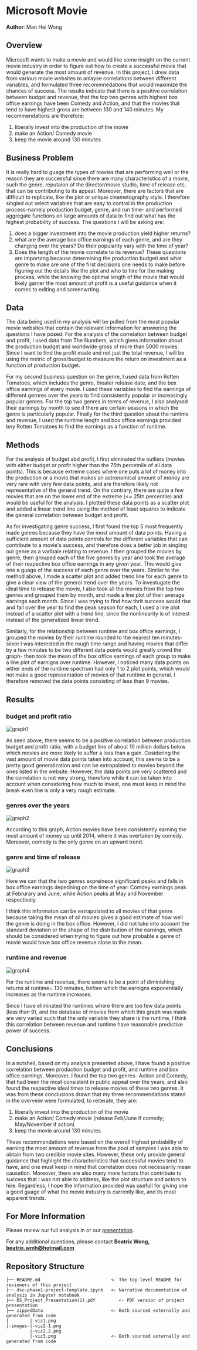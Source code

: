 # Microsoft Movie
**Author**: Man Hei Wong
## Overview
Microsoft wants to make a movie and would like some insight on the current movie industry in order to figure out how to create a successful movie that would generate the most amount of revenue. In this project, I drew data from various movie websites to anlayse correlations between different variables, and formulated three recommnedations that would maximize the chances of success. The results indicate that there is a positive correlation between budget and revenue, that the top two genres with highest box office earnings have been Comedy and Action, and that the movies that tend to have highest gross are between 130 and 140 minutes. My recommendations are therefore: 
1. liberally invest into the production of the movie
2. make an Action/ Comedy movie
3. keep the movie around 130 minutes
## Business Problem
It is really hard to guage the types of movies that are performing well or the reason they are successful since there are many characteristics of a movie, such the genre, reputaion of the director/movie studio, time of release etc. that can be contributing to its appeal. Moreover, there are factors that are difficult to replicate, like the plot or unique cinametography style. I therefore singled out select variables that are easy to control in the production process-namely production budget, genre, and run time- and performed aggregate functions on large amounts of data to find out what has the highest probability of success.
The questions I will be asking are:
1. does a bigger investment into the movie production yield higher returns?
2. what are the average box office earnings of each genre, and are they changing over the years? Do their popularity vary with the time of year?
3. Does the length of the movie correlate to its revenue?
These questions are importang because determining the production budgeti and what genre to make are one of the first decisions one needs to make before figuring out the details like the plot and who to hire for the making process, while the knowing the optimal length of the movie that would likely garner the most amount of profit is a useful guidance when it comes to editing and screenwrting.

## Data
The data being used in my analysis will be pulled from the most popular movie websites that contain the relevant information for answering the questions I have posed. For the analysis of the correlation between budget and profit, I used data from The Numbers, which gives information about the production budget and worldwide gross of more than 5000 movies. Since I want to find the profit made and not just the total revenue, I will be using the metric of gross/budget to measure the return on investment as a function of production budget.

For my second business question on the genre, I used data from Rotten Tomatoes, which includes the genre, theater release date, and the box office earnings of every movie. I used these variables to find the earnings of different gernres over the years to find consistently popular or increasingly popular genres. For the top two genres in terms of revenue, I also analysed their earnings by month to see if there are certain seasons in which the genre is particularly popular.
Finally for the third question about the runtime and revenue, I used the runtime length and box office earnings provided bny Rotten Tomatoes to find the earnings as a function of runtime.

## Methods
For the analysis of budget abd profit, I first eliminated the outliers (movies with either budget or profit higher than the 75th percetnile of all data points). This is because extreme cases where one puts a lot of money into the production or a movie that makes an astronomical amount of money are very rare with very few data points, and are therefore likely not representative of the general trend. On the contrary, there are quite a few movies that are on the lower end of the extreme (<= 25th percentile) and would be useful for the analysis. I plotted these data points as a scatter plot and added a linear trend line using the method of least squares to indicate the general correlation between budget and profit. 

As for investigating genre success, I first found the top 5 most frequently made genres because they have the most amount of data points. Having a sufficient amount of data points controls for the different variables that can contribute to a movie's success, and therefore does a better job in singling out genre as a varibale relating to revenue. I then grouped the movies by genre, then grouped each of the five genres by year and took the average of their respective box office earnings in any given year. This would give one a guage of the success of each genre over the years. Similar to the method above, I made a scatter plot and added trend line for each genre to give a clear view of the general trend over the years. To investugate the ideal time to release the movie, I also took all the movies from the top two genres and grouped them by month, and made a line plot of their average earnings each month. Since I was trying to find how thrit success would rise and fall over the year to find the peak season for each, I used a line plot instead of a scatter plot with a trend line, since the nonlinearity is of interest instead of the generalized linear trend.

Similarly, for the relationship between runtime and box office earnings, I grouped the movies by their runtime rounded to the nearest ten minutes- since I was interested in the rough time range and having movies that differ by a few minutes to be two different data points would greatly crowd the graph- then took the mean of the box office earnings of each group to make a line plot of earnigns over runtime. However, I noticed many data points on either ends of the runtime spectrum had only 1 to 2 plot points, which would not make a good representation of movies of that runtime in general. I therefore removed the data points consisting of less than 9 movies.

## Results
### budget and profit ratio
![graph1](viz1.png)

As seen above, there seems to be a positive correlation between production budget and profit ratio, with a budget line of about 10 million dollars below which movies are more likely to suffer a loss than a gain. 
Cosidering the vast amount of movie data points taken into account, this seems to be a pretty good generalization and can be extrapolated to movies beyond the ones listed in the website. However, the data points are very scattered and the correlation is not very strong, therefore while it can be taken into account when considering how much to invest, one must keep in mind the break even line is only a very rough estimate. 
### genres over the years
![graph2](viz2-1.png)

According to this graph, Action movies have been consistently earning the most amount of money up until 2014, where it was overtaken by comedy. Moreover, comedy is the only genre on an upward trend.
### genre and time of release
![graph3](viz2-2.png)

Here we can that the two genres expreinece significant peaks and falls in box office earnings depedning on the time of year: Comdey earnings peak at Februrary and June, while Action peaks at May and November respectively.

I think this informaton can be extrapolated to all movies of that genre because taking the mean of all movies gives a good estimate of how well the genre is doing in the box office. However, I did not take into account the standard deviation or the shape of the distribution of the earnings, which should be considered when trying to figure out how probable a genre of movie would have box office revenue close to the mean. 

### runtime and revenue
![graph4](viz3.png)

For the runtime and revenue, there seems to be a point of diminishing returns at runtime= 130 minutes, before which the earnigns exponentially increases as the runtime increases.

Since I have eliminated the runtimes where there are too few data points (less than 9), and the database of movies from which this graph was made are very varied such that the only variable they share is the runtime, I think this correlation between revenue and runtime have reasonable predictive power of success.
## Conclusions
In a nutshell, based on my analysis presented above, I have found a positive correlation between production budget and profit, and runtime and box office earnings. Moreover, I found the top two genres- Action and Comedy, that had been the most consistent in public appeal over the years, and also found the respective ideal times to release movies of these two genres. It was from these conclusions drawn that my three recommendations stated in the overveiw were formulated, to reiterate, they are: 
1. liberally invest into the production of the movie
2. make an Action/ Comedy movie (release Feb/June if comedy; May/November if action)
3. keep the movie around 130 minutes

These recommendations were based on the overall highest probability of earning the most amount of revenue from the pool of samples I was able to obtain from two credible movie sites. However, these only provide general guidance that highlight the characteristics that successful movies tend to have, and one must keep in mind that correlation does not necessarily mean causation. Moreover, there are also many more factors that contribute to success that I was not able to address, like the plot structure and actors to hire. Regardless, I hope the information provided was usefull for giving one a good guage of what the movie industry is currently like, and its most apparent trends.

## For More Information

Please review our full analysis in [](./dsc-phase1-project-template.ipynb) or our [presentation](./DS_Project_Presentation.pdf).

For any additional questions, please contact **Beatrix Wong, beatrix.wmh@hotmail.com**

## Repository Structure
```
├── README.md                           <- The top-level README for reviewers of this project
├── dsc-phase1-project-template.ipynb   <- Narrative documentation of analysis in Jupyter notebook
├── DS_Project_Presentation(1).pdf         <- PDF version of project presentation
├── zippedData                          <- Both sourced externally and generated from code
|        |-viz1.png
|-images-|-viz2-1.png
         |-viz2.2.png
         |-viz3.png                     <- Both sourced externally and generated from code
```
